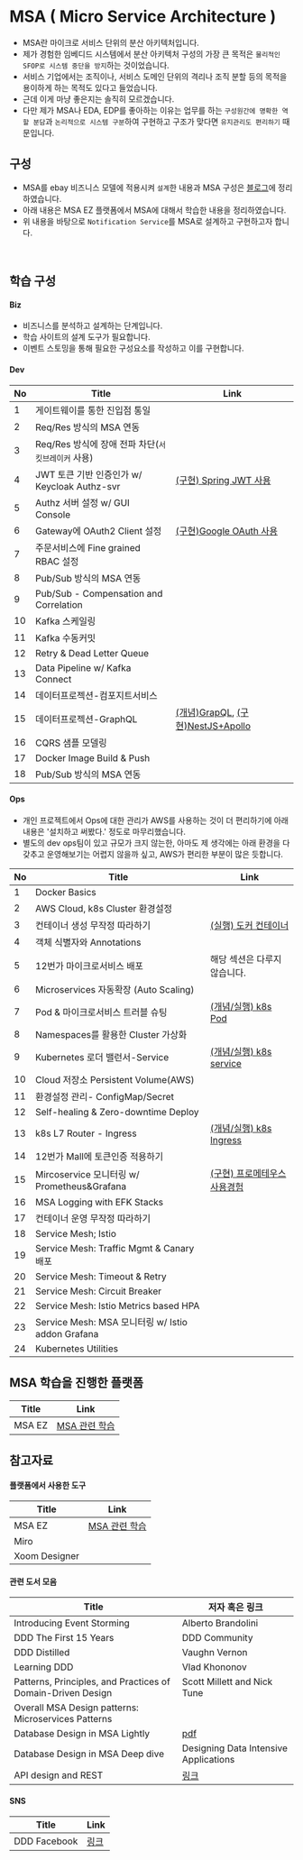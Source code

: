 # MSA ( Micro Service Architecture )
- MSA란 마이크로 서비스 단위의 분산 아키텍처입니다.
- 제가 경험한 임베디드 시스템에서 분산 아키텍처 구성의 가장 큰 목적은 `물리적인 SFOP로 시스템 중단을 방지`하는 것이었습니다.
- 서비스 기업에서는 조직이나, 서비스 도메인 단위의 격리나 조직 분할 등의 목적을 용이하게 하는 목적도 있다고 들었습니다.
- 근데 이게 마냥 좋은지는 솔직히 모르겠습니다.
- 다만 제가 MSA나 EDA, EDP를 좋아하는 이유는 업무를 하는 `구성원간에 명확한 역할 분담`과 `논리적으로 시스템 구분`하여 구현하고 구조가 맞다면 `유지관리도 편리하기` 때문입니다.

## 구성
- MSA를 ebay 비즈니스 모델에 적용시켜 `설계`한 내용과 MSA 구성은 [블로그][MSA_ARCH]에 정리하였습니다.
- 아래 내용은 MSA EZ 플랫폼에서 MSA에 대해서 학습한 내용을 정리하였습니다.
- 위 내용을 바탕으로 `Notification Service`를 MSA로 설계하고 구현하고자 합니다.


<br/>

## 학습 구성

#### Biz
- 비즈니스를 분석하고 설계하는 단계입니다.
- 학습 사이트의 설계 도구가 필요합니다.
- 이벤트 스토밍을 통해 필요한 구성요소를 작성하고 이를 구현합니다.


#### Dev
| No | Title | Link |
| ------ | ------ | ------ |
| 1 | 게이트웨이를 통한 진입점 통일 | |
| 2 | Req/Res 방식의 MSA 연동 | |
| 3 | Req/Res 방식에 장애 전파 차단(`서킷브레이커` 사용) | |
| 4 | JWT 토큰 기반 인증인가 w/ Keycloak Authz-svr | [(구현) Spring JWT 사용][JWT-SPRING] |
| 5 | Authz 서버 설정 w/ GUI Console | |
| 6 | Gateway에 OAuth2 Client 설정 | [(구현)Google OAuth 사용][Google-OAuth] |
| 7 | 주문서비스에 Fine grained RBAC 설정 | |
| 8 | Pub/Sub 방식의 MSA 연동 | |
| 9 | Pub/Sub - Compensation and Correlation | |
| 10 | Kafka 스케일링 | |
| 11 | Kafka 수동커밋 | |
| 12 | Retry & Dead Letter Queue | |
| 13 | Data Pipeline w/ Kafka Connect | |
| 14 | 데이터프로젝션-컴포지트서비스 | |
| 15 | 데이터프로젝션-GraphQL | [(개념)GrapQL][GraphQL-Concept], [(구현)NestJS+Apollo][GraphQL-Project] |
| 16 | CQRS 샘플 모델링 | |
| 17 | Docker Image Build & Push| |
| 18 | Pub/Sub 방식의 MSA 연동 | |



#### Ops
- 개인 프로젝트에서 Ops에 대한 관리가 AWS를 사용하는 것이 더 편리하기에 아래 내용은 '설치하고 써봤다.' 정도로 마무리했습니다.
- 별도의 dev ops팀이 있고 규모가 크지 않는한, 아마도 제 생각에는 아래 환경을 다 갖추고 운영해보기는 어렵지 않을까 싶고, AWS가 편리한 부분이 많은 듯합니다.


| No | Title | Link |
| ------ | ------ | ------ |
| 1 | Docker Basics | |
| 2 | AWS Cloud, k8s Cluster 환경설정 | |
| 3 | 컨테이너 생성 무작정 따라하기 | [(실행) 도커 컨테이너 ][Docker-Container] |
| 4 | 객체 식별자와 Annotations | |
| 5 | 12번가 마이크로서비스 배포 | 해당 섹션은 다루지 않습니다. |
| 6 | Microservices 자동확장 (Auto Scaling) | |
| 7 | Pod & 마이크로서비스 트러블 슈팅 | [(개념/실행) k8s Pod ][k8s-POD] |
| 8 | Namespaces를 활용한 Cluster 가상화 | |
| 9 | Kubernetes 로더 밸런서-Service | [(개념/실행) k8s service][K8S-SERVICE] |
| 10 | Cloud 저장소 Persistent Volume(AWS) | |
| 11 | 환경설정 관리- ConfigMap/Secret | |
| 12 | Self-healing & Zero-downtime Deploy | |
| 13 | k8s L7 Router - Ingress | [(개념/실행) k8s Ingress][K8S-SERVICE] |
| 14 | 12번가 Mall에 토큰인증 적용하기 | |
| 15 | Mircoservice 모니터링 w/ Prometheus&Grafana | [(구현) 프로메테우스 사용경험][Spring-prometheus] |
| 16 | MSA Logging with EFK Stacks | |
| 17 | 컨테이너 운영 무작정 따라하기 | |
| 18 | Service Mesh; Istio | |
| 19 | Service Mesh: Traffic Mgmt & Canary 배포 | |
| 20 | Service Mesh: Timeout & Retry | |
| 21 | Service Mesh: Circuit Breaker | |
| 22 | Service Mesh: Istio Metrics based HPA | |
| 23 | Service Mesh: MSA 모니터링 w/ Istio addon Grafana | |
| 24 | Kubernetes Utilities | |

## MSA 학습을 진행한 플랫폼
| Title | Link |  
| ------ | ------ |  
| MSA EZ | [MSA 관련 학습][MSAEZ_LINK] |


## 참고자료
#### 플랫폼에서 사용한 도구
| Title | Link |  
| ------ | ------ |  
| MSA EZ | [MSA 관련 학습][MSAEZ_LINK] |
| Miro | |
| Xoom Designer | |

#### 관련 도서 모음
| Title | 저자 혹은 링크 |  
| ------ | ------ |  
| Introducing Event Storming | Alberto Brandolini |
| DDD The First 15 Years | DDD Community |
| DDD Distilled | Vaughn Vernon |
| Learning DDD | Vlad Khononov |
| Patterns, Principles, and Practices of Domain-Driven Design | Scott Millett and Nick Tune |
| Overall MSA Design patterns: Microservices Patterns | |
| Database Design in MSA Lightly | [pdf](https://assets.confluent.io/m/2a60fabedb2dfbb1/original/20190307-EB-Making_Sense_of_Stream_Processing_Confluent.pdf) |
| Database Design in MSA Deep dive | Designing Data Intensive Applications |
| API design and REST | [링크](https://pepa.holla.cz/wp-content/uploads/2016/01/REST-in-Practice.pdf?fbclid=IwAR3XSyyeNpTqAehkNSesMyCv6Rnnuhqc901meKjsG6weWLab-u84xGiMJmw) |

#### SNS
| Title | Link |  
| ------ | ------ | 
| DDD Facebook | [링크][DDD Facebook] |

[//]: # (These are reference links used in the body of this note and get stripped out when the markdown processor does its job. There is no need to format nicely because it shouldn't be seen. Thanks SO - http://stackoverflow.com/questions/4823468/store-comments-in-markdown-syntax)
   [MSAEZ_LINK]: <https://intro-kor.msaez.io/started/#%EC%A3%BC%EC%9A%94-features>
   [MSA_ARCH]: <https://medium.com/@tas.com/msa-micro-service-architecture-dfa4cc194f2a>
   [DDD Facebook]: <https://www.facebook.com/groups/cloudswmoding>
   [Spring-prometheus]: <https://github.com/t0e8r1r4y/springframewordk/blob/main/prometheus_spring/README.md>
   [JWT-SPRING]: <https://github.com/t0e8r1r4y/springframewordk/blob/main/jwt/springjwt.md>
   [Google-OAuth]: <https://github.com/t0e8r1r4y/springframewordk/tree/main/googleAuth>
   [K8S-SERVICE]: <https://github.com/t0e8r1r4y/container-and-k8s-aws/blob/main/chapter5/README.md>
   [k8s-POD]: <https://github.com/t0e8r1r4y/container-and-k8s-aws/tree/main/chapter3>
   [Docker-Container]: <https://github.com/t0e8r1r4y/container-and-k8s-aws/tree/main/chapter2>
   [GraphQL-Concept]: <https://github.com/t0e8r1r4y/blogContents/blob/main/GraphQL/graphql.md>
   [GraphQL-Project]: <https://github.com/t0e8r1r4y/delivery-food-service#readme>
